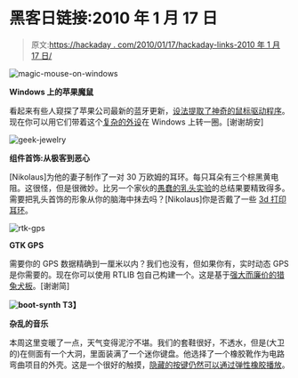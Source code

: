 # 黑客日链接:2010 年 1 月 17 日

> 原文:[https://hackaday . com/2010/01/17/hackaday-links-2010 年 1 月 17 日/](https://hackaday.com/2010/01/17/hackaday-links-january-17th-2010/)

![](../Images/d5576c755d4a4ef4906299cfb065fddf.png "magic-mouse-on-windows")

**Windows 上的苹果魔鼠**

看起来有些人窥探了苹果公司最新的蓝牙更新，[设法提取了神奇的鼠标驱动程序](http://uneasysilence.com/archive/2009/11/14588/)。现在你可以用它们带着这个[复杂的外设](http://hackaday.com/2009/10/22/magic-mouse-and-macbook-teardowns/)在 Windows 上转一圈。[谢谢胡安]

![](../Images/244a5b2ff9f0a06e55c4d0982d9a7cf5.png "geek-jewelry")

**组件首饰:从极客到恶心**

[Nikolaus]为他的妻子制作了一对 30 万欧姆的耳环。每只耳朵有三个棕黑黄电阻。这很怪，但是很微妙。比另一个家伙的[愚蠢的乳头实验](http://afrotechmods.com/groovy/Ghetto_piercings/LED_nipple_ring.htm)的总结果要精致得多。需要把乳头首饰的形象从你的脑海中抹去吗？[Nikolaus]你是否戴了一些 [3d 打印耳环](http://www.local-guru.net/blog/2009/12/22/3d-printer-earrings)。

![](../Images/de6c4de73bec8a6782f5e4d10e33dd9d.png "rtk-gps")

**GTK GPS**

需要你的 GPS 数据精确到一厘米以内？我们也没有，但如果你有，实时动态 GPS 是你需要的。现在你可以使用 RTLIB 包自己构建一个。这是基于[强大而廉价的猎兔犬板](http://hackaday.com/2009/10/30/xbmc-running-on-arm/)。[谢谢简]

**![](../Images/c6dac34a6079e62e9e57f1f7e83917e8.png "boot-synth")
T3】**

**杂乱的音乐**

本周这里变暖了一点，天气变得泥泞不堪。我们的套鞋很好，不透水，但是(大卫的)在侧面有一个大洞，里面装满了一个迷你键盘。他选择了一个橡胶靴作为电路弯曲项目的外壳。这是一个很好的触摸，[隐藏的按键仍然可以通过弹性橡胶播放](http://www.youtube.com/watch?v=m1wk0ywEWv8)。